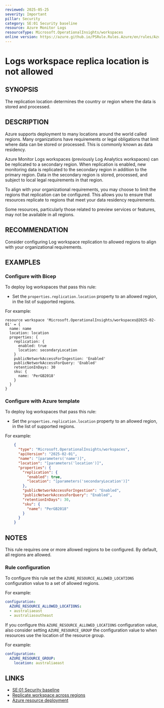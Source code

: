 ```yaml
---
reviewed: 2025-05-25
severity: Important
pillar: Security
category: SE:01 Security baseline
resource: Azure Monitor Logs
resourceType: Microsoft.OperationalInsights/workspaces
online version: https://azure.github.io/PSRule.Rules.Azure/en/rules/Azure.Log.ReplicaLocation/
---
```


# Logs workspace replica location is not allowed

## SYNOPSIS

The replication location determines the country or region where the data is stored and processed.

## DESCRIPTION

Azure supports deployment to many locations around the world called regions.
Many organizations have requirements or legal obligations that limit where data can be stored or processed.
This is commonly known as data residency.

Azure Monitor Logs workspaces (previously Log Analytics workspaces) can be replicated to a secondary region.
When replication is enabled, new monitoring data is replicated to the secondary region in addition to the primary region.
Data in the secondary region is stored, processed, and subject to local legal requirements in that region.

To align with your organizational requirements, you may choose to limit the regions that replication can be configured.
This allows you to ensure that resources replicate to regions that meet your data residency requirements.

Some resources, particularly those related to preview services or features, may not be available in all regions.

## RECOMMENDATION

Consider configuring Log workspace replication to allowed regions to align with your organizational requirements.

## EXAMPLES

### Configure with Bicep

To deploy log workspaces that pass this rule:

- Set the `properties.replication.location` property to an allowed region, in the list of supported regions.

For example:

```bicep
resource workspace 'Microsoft.OperationalInsights/workspaces@2025-02-01' = {
  name: name
  location: location
  properties: {
    replication: {
      enabled: true
      location: secondaryLocation
    }
    publicNetworkAccessForIngestion: 'Enabled'
    publicNetworkAccessForQuery: 'Enabled'
    retentionInDays: 30
    sku: {
      name: 'PerGB2018'
    }
  }
}
```

### Configure with Azure template

To deploy log workspaces that pass this rule:

- Set the `properties.replication.location` property to an allowed region, in the list of supported regions.

For example:

```json
    {
      "type": "Microsoft.OperationalInsights/workspaces",
      "apiVersion": "2025-02-01",
      "name": "[parameters('name')]",
      "location": "[parameters('location')]",
      "properties": {
        "replication": {
          "enabled": true,
          "location": "[parameters('secondaryLocation')]"
        },
        "publicNetworkAccessForIngestion": "Enabled",
        "publicNetworkAccessForQuery": "Enabled",
        "retentionInDays": 30,
        "sku": {
          "name": "PerGB2018"
        }
      }
    }
```

## NOTES

This rule requires one or more allowed regions to be configured.
By default, all regions are allowed.

### Rule configuration

<!-- module:config rule AZURE_RESOURCE_ALLOWED_LOCATIONS -->

To configure this rule set the `AZURE_RESOURCE_ALLOWED_LOCATIONS` configuration value to a set of allowed regions.

For example:

```yaml
configuration:
  AZURE_RESOURCE_ALLOWED_LOCATIONS:
  - australiaeast
  - australiasoutheast
```

If you configure this `AZURE_RESOURCE_ALLOWED_LOCATIONS` configuration value,
also consider setting `AZURE_RESOURCE_GROUP` the configuration value to when resources use the location of the resource group.

For example:

```yaml
configuration:
  AZURE_RESOURCE_GROUP:
    location: australiaeast
```

## LINKS

- [SE:01 Security baseline](https://learn.microsoft.com/azure/well-architected/security/establish-baseline)
- [Replicate workspace across regions](https://learn.microsoft.com/azure/azure-monitor/logs/workspace-replication)
- [Azure resource deployment](https://learn.microsoft.com/azure/templates/microsoft.operationalinsights/workspaces)
